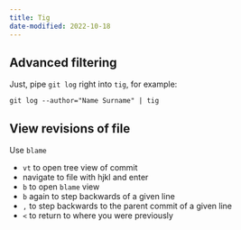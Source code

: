 ```yaml
---
title: Tig
date-modified: 2022-10-18
---
```


## Advanced filtering

Just, pipe `git log` right into `tig`, for example:

```
git log --author="Name Surname" | tig
```

## View revisions of file

Use `blame`
* `vt` to open tree view of commit
* navigate to file with hjkl and enter
* `b` to open `blame` view
* `b` again to step backwards of a given line
* `,` to step backwards to the parent commit of a given line
* `<` to return to where you were previously

